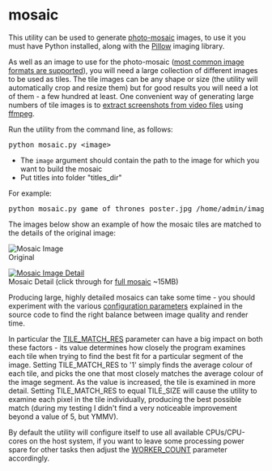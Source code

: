 # mosaic

This utility can be used to generate [photo-mosaic](http://en.wikipedia.org/wiki/Photographic_mosaic) images, to use it you must have Python installed, along with the [Pillow](http://pillow.readthedocs.org/en/latest/) imaging library.

As well as an image to use for the photo-mosaic ([most common image formats are supported](http://pillow.readthedocs.org/en/latest/handbook/image-file-formats.html)), you will need a large collection of different images to be used as tiles. The tile images can be any shape or size (the utility will automatically crop and resize them) but for good results you will need a lot of them - a few hundred at least. One convenient way of generating large numbers of tile images is to [extract screenshots from video files](https://trac.ffmpeg.org/wiki/Create%20a%20thumbnail%20image%20every%20X%20seconds%20of%20the%20video) using [ffmpeg](https://www.ffmpeg.org/).

Run the utility from the command line, as follows:

<pre>python mosaic.py &lt;image&gt
</pre>

*   The `image` argument should contain the path to the image for which you want to build the mosaic
*   Put titles into folder "titles_dir"

For example:

<pre>python mosaic.py game_of_thrones_poster.jpg /home/admin/images/screenshots
</pre>

The images below show an example of how the mosaic tiles are matched to the details of the original image:

![Mosaic Image](https://codebox.net/assets/images/mosaic/mosaic_small.jpg)  
<span class="smallText">Original</span>

[![Mosaic Image Detail](https://codebox.net/assets/images/mosaic/mosaic_detail.jpg)](https://codebox.net/assets/images/mosaic/mosaic_large.jpg)  
<span class="smallText">Mosaic Detail (click through for [full mosaic](https://codebox.net/assets/images/mosaic/mosaic_large.jpg) ~15MB)</span>

Producing large, highly detailed mosaics can take some time - you should experiment with the various [configuration parameters](https://github.com/codebox/mosaic/blob/master/mosaic.py#L6) explained in the source code to find the right balance between image quality and render time.

In particular the [TILE_MATCH_RES](https://github.com/codebox/mosaic/blob/master/mosaic.py#L8) parameter can have a big impact on both these factors - its value determines how closely the program examines each tile when trying to find the best fit for a particular segment of the image. Setting TILE_MATCH_RES to '1' simply finds the average colour of each tile, and picks the one that most closely matches the average colour of the image segment. As the value is increased, the tile is examined in more detail. Setting TILE_MATCH_RES to equal TILE_SIZE will cause the utility to examine each pixel in the tile individually, producing the best possible match (during my testing I didn't find a very noticeable improvement beyond a value of 5, but YMMV).

By default the utility will configure itself to use all available CPUs/CPU-cores on the host system, if you want to leave some processing power spare for other tasks then adjust the [WORKER_COUNT](https://github.com/codebox/mosaic/blob/master/mosaic.py#L12) parameter accordingly.
